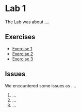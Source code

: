 
# Lab 1
The Lab was about .... 
  
## Exercises
  - [Exercise 1](ex1)
  - [Exercise 2](ex2)
  - [Exercise 3](ex3)
  
## Issues
  We encountered some issues as ....
  1. ...
  2. ...
  3. ...
  
  

